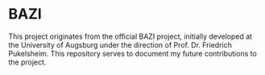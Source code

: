# BAZI
This project originates from the official BAZI project, initially developed at the University of Augsburg under the direction of Prof. Dr. Friedrich Pukelsheim. This repository serves to document my future contributions to the project.
